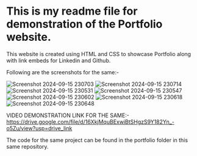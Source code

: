 # This is my readme file for demonstration of the Portfolio website.

This website is created using HTML and CSS to showcase Portfolio along with link embeds for Linkedin and Github.

Following are the screenshots for the same:-

![Screenshot 2024-09-15 230703](https://github.com/user-attachments/assets/e0da9c93-0da1-427d-b44f-cceaca5701f6)
![Screenshot 2024-09-15 230714](https://github.com/user-attachments/assets/512a5197-6791-4296-93b0-827afaba1dd0)
![Screenshot 2024-09-15 230531](https://github.com/user-attachments/assets/eb51f333-4f98-4dff-b574-6adf09b1269d)
![Screenshot 2024-09-15 230547](https://github.com/user-attachments/assets/2cbb320c-e35f-4063-a0af-9e536c6b63a3)
![Screenshot 2024-09-15 230602](https://github.com/user-attachments/assets/4902df73-384a-4793-bfbc-a732cac35f28)
![Screenshot 2024-09-15 230618](https://github.com/user-attachments/assets/8f699d58-c1c2-4ddc-8539-80a00ff3744f)
![Screenshot 2024-09-15 230648](https://github.com/user-attachments/assets/3136603a-e978-486c-b38e-1069b77ae94b)

VIDEO DEMONSTRATION LINK FOR THE SAME:-
https://drive.google.com/file/d/16XkjMquBExwiBtSHgzS9Y182Yn_-o5Zu/view?usp=drive_link

The code for the same project can be found in the portfolio folder in this same repository.
